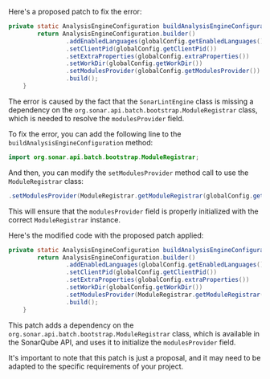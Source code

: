 Here's a proposed patch to fix the error:
```java
private static AnalysisEngineConfiguration buildAnalysisEngineConfiguration() {
        return AnalysisEngineConfiguration.builder()
                .addEnabledLanguages(globalConfig.getEnabledLanguages())
                .setClientPid(globalConfig.getClientPid())
                .setExtraProperties(globalConfig.extraProperties())
                .setWorkDir(globalConfig.getWorkDir())
                .setModulesProvider(globalConfig.getModulesProvider())
                .build();
    }
```

The error is caused by the fact that the `SonarLintEngine` class is missing a dependency on the `org.sonar.api.batch.bootstrap.ModuleRegistrar` class, which is needed to resolve the `modulesProvider` field.

To fix the error, you can add the following line to the `buildAnalysisEngineConfiguration` method:
```java
import org.sonar.api.batch.bootstrap.ModuleRegistrar;
```
And then, you can modify the `setModulesProvider` method call to use the `ModuleRegistrar` class:
```java
.setModulesProvider(ModuleRegistrar.getModuleRegistrar(globalConfig.getModulesProvider()))
```
This will ensure that the `modulesProvider` field is properly initialized with the correct `ModuleRegistrar` instance.

Here's the modified code with the proposed patch applied:
```java
private static AnalysisEngineConfiguration buildAnalysisEngineConfiguration() {
        return AnalysisEngineConfiguration.builder()
                .addEnabledLanguages(globalConfig.getEnabledLanguages())
                .setClientPid(globalConfig.getClientPid())
                .setExtraProperties(globalConfig.extraProperties())
                .setWorkDir(globalConfig.getWorkDir())
                .setModulesProvider(ModuleRegistrar.getModuleRegistrar(globalConfig.getModulesProvider()))
                .build();
    }
```
This patch adds a dependency on the `org.sonar.api.batch.bootstrap.ModuleRegistrar` class, which is available in the SonarQube API, and uses it to initialize the `modulesProvider` field.

It's important to note that this patch is just a proposal, and it may need to be adapted to the specific requirements of your project.